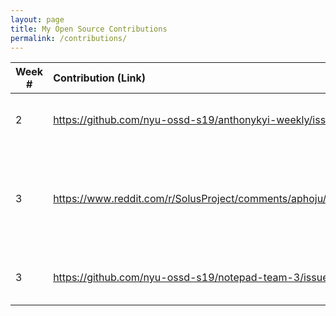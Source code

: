```yaml
---
layout: page
title: My Open Source Contributions
permalink: /contributions/
---
```


<!-- 
Type of the contribution should be "Wikipedia edit", "OpenStreet Map feature", "Documentation", "Course website", "Blog", 
"Browse Add-on", etc. 

The descriptioin should include a brief summary of what you did. 

Replace the first row with your contribution. 

--> 





| Week #       | Contribution (Link)  | Type  | Description | 
|---|:---|:---|:---| 
|  2   | https://github.com/nyu-ossd-s19/anthonykyi-weekly/issues/1   | Student Blog    |   Fixed broken CSS and page linking    |
|  3   |  https://www.reddit.com/r/SolusProject/comments/aphoju/apparmor_as_orphaned_dependency/   |  Reddit Support Post (Solus)   |  Fixed needed orphaned dependency issue with recent Solus update   |
|  3   |  https://github.com/nyu-ossd-s19/notepad-team-3/issues/5   |  Student Project   |  Submitted Bug For Text Slection   |
